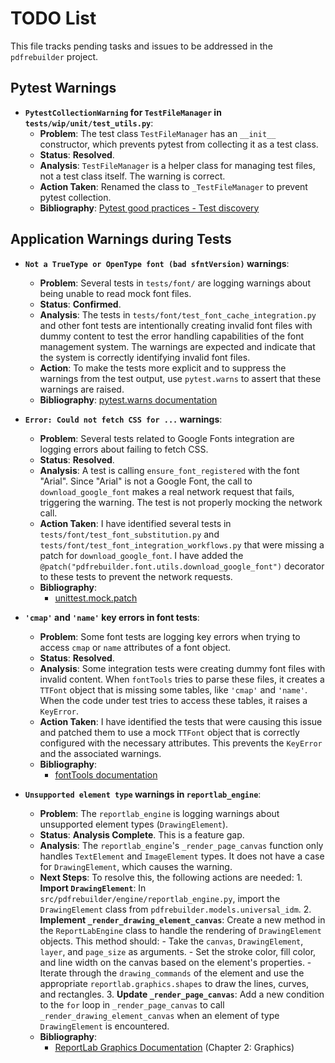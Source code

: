 # TODO List

This file tracks pending tasks and issues to be addressed in the `pdfrebuilder` project.

## Pytest Warnings

- **`PytestCollectionWarning` for `TestFileManager` in `tests/wip/unit/test_utils.py`**:
  - **Problem**: The test class `TestFileManager` has an `__init__` constructor, which prevents pytest from collecting it as a test class.
  - **Status**: **Resolved**.
  - **Analysis**: `TestFileManager` is a helper class for managing test files, not a test class itself. The warning is correct.
  - **Action Taken**: Renamed the class to `_TestFileManager` to prevent pytest collection.
  - **Bibliography**: [Pytest good practices - Test discovery](https://docs.pytest.org/en/stable/explanation/goodpractices.html#test-discovery)

## Application Warnings during Tests

- **`Not a TrueType or OpenType font (bad sfntVersion)` warnings**:
  - **Problem**: Several tests in `tests/font/` are logging warnings about being unable to read mock font files.
  - **Status**: **Confirmed**.
  - **Analysis**: The tests in `tests/font/test_font_cache_integration.py` and other font tests are intentionally creating invalid font files with dummy content to test the error handling capabilities of the font management system. The warnings are expected and indicate that the system is correctly identifying invalid font files.
  - **Action**: To make the tests more explicit and to suppress the warnings from the test output, use `pytest.warns` to assert that these warnings are raised.
  - **Bibliography**: [pytest.warns documentation](https://docs.pytest.org/en/stable/how-to/capture-warnings.html#asserting-that-a-warning-was-raised)

- **`Error: Could not fetch CSS for ...` warnings**:
  - **Problem**: Several tests related to Google Fonts integration are logging errors about failing to fetch CSS.
  - **Status**: **Resolved**.
  - **Analysis**: A test is calling `ensure_font_registered` with the font "Arial". Since "Arial" is not a Google Font, the call to `download_google_font` makes a real network request that fails, triggering the warning. The test is not properly mocking the network call.
  - **Action Taken**: I have identified several tests in `tests/font/test_font_substitution.py` and `tests/font/test_font_integration_workflows.py` that were missing a patch for `download_google_font`. I have added the `@patch("pdfrebuilder.font.utils.download_google_font")` decorator to these tests to prevent the network requests.
  - **Bibliography**:
    - [unittest.mock.patch](https://docs.python.org/3/library/unittest.mock.html#unittest.mock.patch)

- **`'cmap'` and `'name'` key errors in font tests**:
  - **Problem**: Some font tests are logging key errors when trying to access `cmap` or `name` attributes of a font object.
  - **Status**: **Resolved**.
  - **Analysis**: Some integration tests were creating dummy font files with invalid content. When `fontTools` tries to parse these files, it creates a `TTFont` object that is missing some tables, like `'cmap'` and `'name'`. When the code under test tries to access these tables, it raises a `KeyError`.
  - **Action Taken**: I have identified the tests that were causing this issue and patched them to use a mock `TTFont` object that is correctly configured with the necessary attributes. This prevents the `KeyError` and the associated warnings.
  - **Bibliography**:
    - [fontTools documentation](https://fonttools.readthedocs.io/en/latest/)

- **`Unsupported element type` warnings in `reportlab_engine`**:
  - **Problem**: The `reportlab_engine` is logging warnings about unsupported element types (`DrawingElement`).
  - **Status**: **Analysis Complete**. This is a feature gap.
  - **Analysis**: The `reportlab_engine`'s `_render_page_canvas` function only handles `TextElement` and `ImageElement` types. It does not have a case for `DrawingElement`, which causes the warning.
  - **Next Steps**: To resolve this, the following actions are needed:
        1. **Import `DrawingElement`**: In `src/pdfrebuilder/engine/reportlab_engine.py`, import the `DrawingElement` class from `pdfrebuilder.models.universal_idm`.
        2. **Implement `_render_drawing_element_canvas`**: Create a new method in the `ReportLabEngine` class to handle the rendering of `DrawingElement` objects. This method should:
            - Take the `canvas`, `DrawingElement`, `layer`, and `page_size` as arguments.
            - Set the stroke color, fill color, and line width on the canvas based on the element's properties.
            - Iterate through the `drawing_commands` of the element and use the appropriate `reportlab.graphics.shapes` to draw the lines, curves, and rectangles.
        3. **Update `_render_page_canvas`**: Add a new condition to the `for` loop in `_render_page_canvas` to call `_render_drawing_element_canvas` when an element of type `DrawingElement` is encountered.
  - **Bibliography**:
    - [ReportLab Graphics Documentation](https://www.reportlab.com/docs/reportlab-userguide.pdf) (Chapter 2: Graphics)
